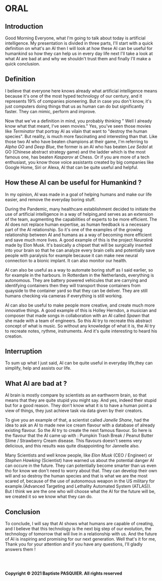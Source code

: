 # ORAL 

## Introduction

Good Morning Everyone, what I'm going to talk about today is artificial intelligence. My presentation is divided in three parts, I'll start with a quick definition on what's an AI then I will look at how these AI can be useful for humankind so how they can help us in every day life next I'll take a look at what AI are bad at and why we shouldn't trust them and finally I'll make a quick conclusion.

## Definition

I believe that everyone here knows already what artificial intelligence means because it's one of the most hyped technology
of our century, and it represents 19% of companies pioneering.
But in case you don't know, it's just computers doing things that 
us as human can do but significantly faster. They can mimic, perform and improve.

Now that we've a definition in mind, you probably thinking 
" Well I already know what that meant, I've seen movies." Yes,
you've seen those movies like *Terminator* that portray AI as vilain that want to "destroy the human species". But reality, is much more fascinating and interesting than that. Like those two AI who have beaten champions at their game, I'm referring to *Alpha GO* and *Deep Blue*, the former is an AI who has beaten *Lee Sedol* at GO (Chinese abstract strategy game) and the ladder which is the most famous one, has beaten *Kasparov* at Chess. 
Or if you are more of a tech enthusiast, you know those voice assistants created by big companies like Google Home, Siri or Alexa, AI that can be quite useful and helpful. 

## How these AI can be useful for Humankind ?

In my opinion, AI was made in a goal of helping humans and make our life easier, and remove the everyday boring stuff.

During the Pandemic, many healthcare establishment decided to initiate the use of artificial intelligence in a way of helping,and
serves as an extension of the team, augmenting the capabilities of experts to be more efficient. The AI does not replace human expertise, as human feedback is a necessary part of the AI
relationship. So it's one of the examples of the growing relationship between AI and humans as a way of becoming more efficient and save much more lives.
A good example of this is the project *Neuralink* made by Elon Musk.
It's basically a chipset that will be surgically inserted into your brain so that he can analyze every brain cells and potentially save people with paralysis for example because it can make new neural connection to a bionic implant. It can also monitor our health.

AI can also be useful as a way to automate boring stuff as I said earlier, so for example in the harbours. In Rotterdam in the Netherlands, everything is autonomous. They are battery powered vehicules that are carrying and identifying containers then they will transport those containers from quayside to the container yard so that they can be deliver. They are still humans checking via cameras if everything is still working. 

AI can also be useful to make people more creative, and create much more innovative things. A good example of this is Holley Herndon, a musician and composer that made songs in collaboration with an AI called *Spawn* that she made with a team of engineers. So this AI try to recreate this abstract concept of what is music. So without any knowledge of what it is, the AI try to recreate notes, rythme, instruments. And it's quite interesting to heard his creation.

## Interruption 

To sum up what I just said, AI can be quite useful in everyday life,they can simplify, help and assists our life.

## What AI are bad at ? 

AI brain is mostly compare by scientists as an earthworm brain, so that means that they are quite stupid you might say. And yes, indeed their stupid but for a good reason. They don't know what it is to have a human point a view of things, they just achieve task via data given by their creators. 

To give you an example of that, a scientist called *Janelle Shane*, had the idea to ask an AI to made new ice cream flavour with a database of already existing flavour. So the AI try to create the next famous flavour. 
So here is the flavour that the AI came up with : Pumpkin Trash Break / Peanut Butter Slime / Strawberry Cream disease. This flavours doesn't seems very delicious, and this results was quite disappointing for Jannelle also. 

Many Scientists and well know people, like *Elon Musk* (CEO / Engineer) or *Stephen Hawking* (Scientist) have warned us about the potential danger AI can occure in the future. They can potentially become smarter than us even tho for know we don't need to worry about that. They can develop their own will and so destroy the human species and that is what we are the most scared of, because of the use of autonomous weapon in the US military for example.(Advanced Targeting and Lethality Automated System (ATLAS)). But I think we are the one who will choose what the AI for the future will be, we created it so we know what they can do.

## Conclusion 

To conclude, I will say that AI shows what humans are capable of creating, and I believe that this technology is the next big step of our evolution, the technology of tomorrow that will live in a relationship with us. And the future of AI is inspiring and promising for our next generation. Well that's it for me, Thank you for your attention and if you have any questions, I'll gladly answers them ! 

<br>
<br>

**Copyright © 2021 Baptiste PASQUIER. All rights reserved**
